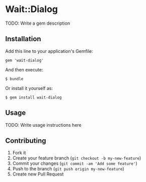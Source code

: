 # Wait::Dialog

TODO: Write a gem description

## Installation

Add this line to your application's Gemfile:

    gem 'wait-dialog'

And then execute:

    $ bundle

Or install it yourself as:

    $ gem install wait-dialog

## Usage

TODO: Write usage instructions here

## Contributing

1. Fork it
2. Create your feature branch (`git checkout -b my-new-feature`)
3. Commit your changes (`git commit -am 'Add some feature'`)
4. Push to the branch (`git push origin my-new-feature`)
5. Create new Pull Request
